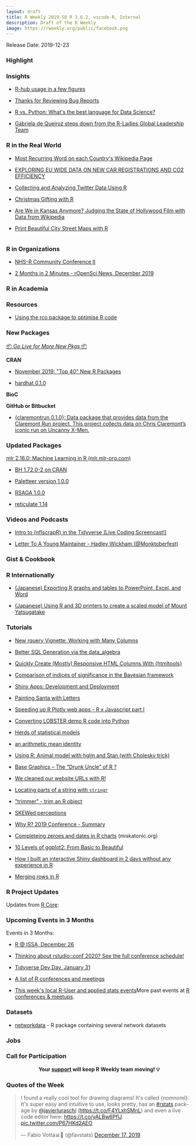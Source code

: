 ```yaml
---
layout: draft
title: R Weekly 2019-50 R 3.6.2, vscode-R, Internal
description: Draft of the R Weekly
image: https://rweekly.org/public/facebook.png
---
```


Release Date: 2019-12-23

###  Highlight



### Insights



+ [R-hub usage in a few figures](https://blog.r-hub.io/2019/12/19/r-hub-usage/)



+ [Thanks for Reviewing Bug Reports](https://developer.r-project.org/Blog/public/2019/12/16/thanks-for-reviewing-bug-reports/)


+ [R vs. Python: What's the best language for Data Science?](https://blog.rstudio.com/2019/12/17/r-vs-python-what-s-the-best-for-language-for-data-science/)

+ [Gabriela de Queiroz steps down from the R-Ladies Global Leadership Team](https://blog.rladies.org/post/gdq-departure/)

### R in the Real World

+ [Most Recurring Word on each Country's Wikipedia Page](http://felixluginbuhl.com/leaflet-map/)

+ [EXPLORING EU WIDE DATA ON NEW CAR REGISTRATIONS AND CO2 EFFICIENCY](https://skranz.github.io//r/2019/12/17/EU_Cars_CO2.html)

+ [Collecting and Analyzing Twitter Data Using R](https://www.mzes.uni-mannheim.de/socialsciencedatalab/article/collecting-and-analyzing-twitter-using-r.knit/)


+ [Christmas Gifting with R](https://myfanwy.github.io/Blog/2019/12/17/Christmas-Gifting-With-R.html)

+ [Are We in Kansas Anymore? Judging the State of Hollywood Film with Data from Wikipedia](https://datadiarist.github.io/post/are-we-in-kansas-anymore/)

+ [Print Beautiful City Street Maps with R](https://taraskaduk.com/2019/12/20/print-maps/)

![]()

<!-- + [MERRY CRISPMAS - a festive, data-driven short story](https://merry-crispmas.netlify.com/) -->

###  R in Organizations

+ [NHS-R Community Conference II](https://nhsrcommunity.com/blog/nhs-r-community-conference-ii/)


+ [2 Months in 2 Minutes - rOpenSci News, December 2019](https://ropensci.org/blog/2019/12/20/news-dec2019/)



###  R in Academia



###  Resources

+ [Using the rco package to optimise R code](https://oliverfogelin.github.io/rco-Package/)

###  New Packages

<p class="added-hostname"><a href="https://rweekly.org/live" target="_blank" class="externalLink">📦 <i>Go Live for More New Pkgs</i> 📦</a></p>

**CRAN**

+ [November 2019: "Top 40" New R Packages](https://rviews.rstudio.com/2019/12/20/november-2019-top-40-new-r-packages/)


+ [hardhat 0.1.0](https://www.tidyverse.org/blog/2019/12/hardhat-0-1-0/)



**BioC**



**GitHub or Bitbucket**

+ [{claremontrun 0.1.0}: Data package that provides data from the Claremont Run project. This project collects data on Chris Claremont’s iconic run on Uncanny X-Men.](https://github.com/malcolmbarrett/claremontrun)

### Updated Packages

[mlr 2.16.0: Machine Learning in R (mlr.mlr-org.com)](https://mlr.mlr-org.com/news/news-2.16.html)



+ [BH 1.72.0-2 on CRAN](http://dirk.eddelbuettel.com/blog/2019/12/17#bh_1.72.0-2)

+ [Paletteer version 1.0.0](https://www.hvitfeldt.me/blog/paletteer-version-1-0-0/)

+ [RSAGA 1.0.0](https://www.r-spatial.org//r/2019/12/20/RSAGA-1.0.0.html)

+ [reticulate 1.14](https://blog.rstudio.com/2019/12/20/reticulate-1-14/)


###  Videos and Podcasts

+ [Intro to {nflscrapR} in the Tidyverse (Live Coding Screencast!)](https://www.youtube.com/watch?v=30RerZLFgUQ)

+ [Letter To A Young Maintainer - Hadley Wickham (@Monktoberfest)](https://www.youtube.com/watch?v=1K7u5hkciLI&feature=emb_logo)

### Gist & Cookbook



### R Internationally

+ [(Japanese) Exporting R graphs and tables to PowerPoint, Excel, and Word](http://kato-kohaku-0.hatenablog.com/entry/2019/12/19/222429)

+ [(Japanese) Using R and 3D printers to create a scaled model of Mount Yatsugatake](https://blog.hoxo-m.com/entry/2019/12/19/080000)

###  Tutorials

+ [New rquery Vignette: Working with Many Columns](http://www.win-vector.com/blog/2019/12/new-rquery-vignette-working-with-many-columns/)

+ [Better SQL Generation via the data_algebra](http://www.win-vector.com/blog/2019/12/better-sql-generation-via-the-data_algebra/)

+ [Quickly Create (Mostly) Responsive HTML Columns With {htmltools}](https://rud.is/b/2019/12/18/quickly-create-mostly-responsive-html-columns-with-htmltools/)

+ [Comparison of indices of significance in the Bayesian framework](https://easystats.github.io/blog/posts/bayestestr_evidence_ani/)

+ [Shiny Apps: Development and Deployment](https://www.mzes.uni-mannheim.de/socialsciencedatalab/article/shiny-apps/)

+ [Painting Santa with Letters](https://blog.ephorie.de/painting-santa-with-letters)

+ [Speeding up R Plotly web apps - R x Javascript part I](https://www.timlrx.com/2019/12/17/speeding-up-r-plotly-webapps-r-x-javascript-part-i/)

+ [Converting LOBSTER demo R code into Python](http://www.thertrader.com/2019/12/18/converting-lobster-demo-r-code-into-python/)

+ [Herds of statistical models](https://codingclubuc3m.rbind.io/post/2019-12-17/)

+ [an arithmetic mean identity](https://xianblog.wordpress.com/2019/12/19/an-arithmetic-mean-identity/)

+ [Using R: Animal model with hglm and Stan (with Cholesky trick)](https://onunicornsandgenes.blog/2019/12/19/using-r-animal-model-with-hglm-and-stan-with-cholesky-trick/)

+ [Base Graphics – The “Drunk Uncle”  of R ?](https://rollingyours.wordpress.com/2019/12/19/base-graphics-the-drunk-uncle-of-r/)

+ [We cleaned our website URLs with R!](https://ropensci.org/technotes/2019/12/19/urls-tidying/)

+ [Locating parts of a string with `stringr`](https://cimentadaj.github.io/blog/2019-12-08-locating-parts-of-a-string-with-stringr/locating-parts-of-a-string-with-stringr/)

+ ["trimmer" - trim an R object](http://smaakage85.netlify.com/2019/12/19/trimmer-trim-an-r-object/)

+ [SKEWed perceptions](https://osm.netlify.com/post/skew-1/)

+ [Why R? 2019 Conference - Summary](http://r-addict.com/2019/12/19/WhyR-2019-Summary.html)

+ [Completeing zeroes and dates in R charts](https://www.miskatonic.org/2019/12/16/completing-dates-in-r/) (miskatonic.org)

+ [10 Levels of ggplot2: From Basic to Beautiful](https://medium.com/compassred-data-blog/10-levels-of-ggplot2-from-basic-to-beautiful-5ce3c4e7624f)

+ [How I built an interactive Shiny dashboard in 2 days without any experience in R](https://appsilon.com/how-i-built-an-interactive-shiny-dashboard-in-2-days-without-any-experience-in-r/)

+ [Merging rows in R](https://luisdva.github.io/rstats/merge-rows/)

<!--<div class="post-more-begin></div><div class="post-more-end"></div>-->

###  R Project Updates

Updates from [R Core](http://developer.r-project.org/blosxom.cgi/R-devel/NEWS):


###  Upcoming Events in 3 Months

Events in 3 Months:

+ [R @ ISSA, December 26](https://r-iisa2019.rbind.io/)

+ [Thinking about rstudio::conf 2020? See the full conference schedule!](https://blog.rstudio.com/2019/11/25/thinking-about-rstudio-conf-2020-see-the-full-conference-schedule/)

+ [Tidyverse Dev Day, January 31](https://www.tidyverse.org/blog/2019/11/tidyverse-dev-day-2020/)

+ [A list of R conferences and meetings](https://jumpingrivers.github.io/meetingsR/events.html)

+ [This week's local R-User and applied stats events](https://community.rstudio.com/c/irl)More past events at [R conferences & meetups](https://conf.rweekly.org).


### Datasets

+ [networkdata](https://github.com/schochastics/networkdata) - R package containing several network datasets


### Jobs




###  Call for Participation


<p class="hide-support added-hostname support-rweekly" style="text-align: center;font-weight: bold;">Your <a class="non-visited externalLink" href="https://www.patreon.com/rweekly" onclick="pas(this)">support</a> will keep R Weekly team moving! 💡</p>

###  Quotes of the Week

<blockquote class="twitter-tweet"><p lang="en" dir="ltr">I found a really cool tool for drawing diagrams! It&#39;s called {nomnoml}. It&#39;s super easy and intuitive to use, looks pretty, has an <a href="https://twitter.com/hashtag/rstats?src=hash&amp;ref_src=twsrc%5Etfw">#rstats</a> package by <a href="https://twitter.com/javierluraschi?ref_src=twsrc%5Etfw">@javierluraschi</a> (<a href="https://t.co/F4YLxhSMnL">https://t.co/F4YLxhSMnL</a>) and even a live code editor here: <a href="https://t.co/yALBw6PflJ">https://t.co/yALBw6PflJ</a>. <a href="https://t.co/P67HKd2AEO">pic.twitter.com/P67HKd2AEO</a></p>&mdash; Fabio Votta📊🦉 (@favstats) <a href="https://twitter.com/favstats/status/1206887355329777666?ref_src=twsrc%5Etfw">December 17, 2019</a></blockquote>

<script async src="https://platform.twitter.com/widgets.js" charset="utf-8"></script>
